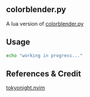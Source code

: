 ## colorblender.py

A lua version of [colorblender.py](https://github.com/ChristianChiarulli/colorblender)

## Usage

```sh
echo "working in progress..."
```

## References & Credit

[tokyonight.nvim](https://github.com/folke/tokyonight.nvim)
